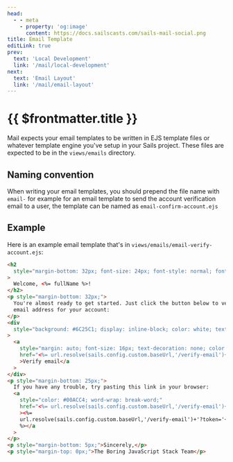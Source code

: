 ```yaml
---
head:
  - - meta
    - property: 'og:image'
      content: https://docs.sailscasts.com/sails-mail-social.png
title: Email Template
editLink: true
prev:
  text: 'Local Development'
  link: '/mail/local-development'
next:
  text: 'Email Layout'
  link: '/mail/email-layout'
---
```


# {{ $frontmatter.title }}

Mail expects your email templates to be written in EJS template files or whatever template engine you've setup in your Sails project. These files are expected to be in the `views/emails` directory.

## Naming convention

When writing your email templates, you should prepend the file name with `email-` for example for an email template to send the account verification email to a user, the template can be named as `email-confirm-account.ejs`

## Example

Here is an example email template that's in `views/emails/email-verify-account.ejs`:

```html
<h2
  style="margin-bottom: 32px; font-size: 24px; font-style: normal; font-weight: 700; line-height: 33px; letter-spacing: 0em; text-align: left;"
>
  Welcome, <%= fullName %>!
</h2>
<p style="margin-bottom: 32px;">
  You're almost ready to get started. Just click the button below to verify the
  email address for your account:
</p>
<div
  style="background: #6C25C1; display: inline-block; color: white; text-decoration: none; border-radius: 4px; text-align: center; width: 151px; padding: 8px 16px 8px 16px"
>
  <a
    style="margin: auto; font-size: 16px; text-decoration: none; color: white; line-height: 22px;"
    href="<%= url.resolve(sails.config.custom.baseUrl,'/verify-email')+'?token='+encodeURIComponent(token) %>"
    >Verify email</a
  >
</div>
<p style="margin-bottom: 25px;">
  If you have any trouble, try pasting this link in your browser:
  <a
    style="color: #00ACC4; word-wrap: break-word;"
    href="<%= url.resolve(sails.config.custom.baseUrl,'/verify-email')+'?token='+encodeURIComponent(token) %>"
    ><%=
    url.resolve(sails.config.custom.baseUrl,'/verify-email')+'?token='+encodeURIComponent(token)
    %></a
  >
</p>
<p style="margin-bottom: 5px;">Sincerely,</p>
<p style="margin-top: 0px;">The Boring JavaScript Stack Team</p>
```
